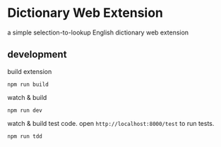 Dictionary Web Extension
========================

a simple selection-to-lookup English dictionary web extension


## development

build extension

`npm run build`

watch & build

`npm run dev`

watch & build test code. open `http://localhost:8000/test` to run tests.

`npm run tdd`

